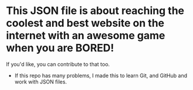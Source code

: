 # This JSON file is about reaching the coolest and best website on the internet with an awesome game when you are BORED!

If you'd like, you can contribute to that too.

-   If this repo has many problems, I made this to learn Git, and GitHub and work with JSON files.
